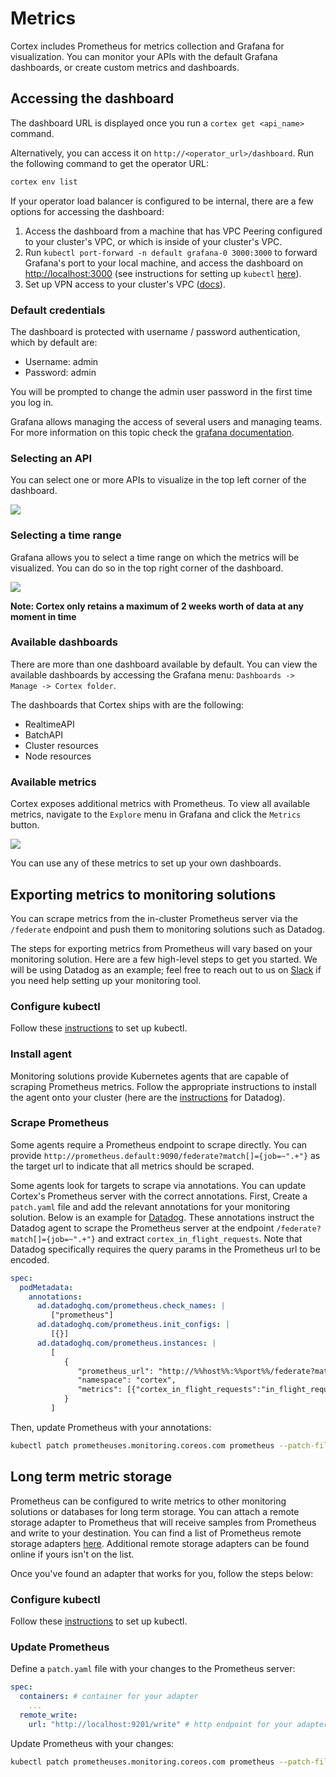# Metrics

Cortex includes Prometheus for metrics collection and Grafana for visualization. You can monitor your APIs with the default Grafana dashboards, or create custom metrics and dashboards.

## Accessing the dashboard

The dashboard URL is displayed once you run a `cortex get <api_name>` command.

Alternatively, you can access it on `http://<operator_url>/dashboard`. Run the following command to get the operator
URL:

```bash
cortex env list
```

If your operator load balancer is configured to be internal, there are a few options for accessing the dashboard:

1. Access the dashboard from a machine that has VPC Peering configured to your cluster's VPC, or which is inside of your
   cluster's VPC.
1. Run `kubectl port-forward -n default grafana-0 3000:3000` to forward Grafana's port to your local machine, and access
   the dashboard on [http://localhost:3000](http://localhost:3000) (see instructions for setting up `kubectl` [here](../advanced/kubectl.md)).
1. Set up VPN access to your cluster's
   VPC ([docs](https://docs.aws.amazon.com/vpc/latest/userguide/vpn-connections.html)).

### Default credentials

The dashboard is protected with username / password authentication, which by default are:

- Username: admin
- Password: admin

You will be prompted to change the admin user password in the first time you log in.

Grafana allows managing the access of several users and managing teams. For more information on this topic check
the [grafana documentation](https://grafana.com/docs/grafana/latest/manage-users).

### Selecting an API

You can select one or more APIs to visualize in the top left corner of the dashboard.

![](https://user-images.githubusercontent.com/7456627/107375721-57545180-6ae9-11eb-9474-ba58ad7eb0c5.png)

### Selecting a time range

Grafana allows you to select a time range on which the metrics will be visualized. You can do so in the top right corner
of the dashboard.

![](https://user-images.githubusercontent.com/7456627/107376148-d9dd1100-6ae9-11eb-8c2b-c678b41ade01.png)

**Note: Cortex only retains a maximum of 2 weeks worth of data at any moment in time**

### Available dashboards

There are more than one dashboard available by default. You can view the available dashboards by accessing the Grafana
menu: `Dashboards -> Manage -> Cortex folder`.

The dashboards that Cortex ships with are the following:

- RealtimeAPI
- BatchAPI
- Cluster resources
- Node resources

### Available metrics

Cortex exposes additional metrics with Prometheus. To view all available metrics, navigate to the `Explore` menu in Grafana and click the `Metrics` button.

![](https://user-images.githubusercontent.com/7456627/107377492-515f7000-6aeb-11eb-9b46-909120335060.png)

You can use any of these metrics to set up your own dashboards.

## Exporting metrics to monitoring solutions

You can scrape metrics from the in-cluster Prometheus server via the `/federate` endpoint and push them to monitoring solutions such as Datadog.

The steps for exporting metrics from Prometheus will vary based on your monitoring solution. Here are a few high-level steps to get you started. We will be using Datadog as an example; feel free to reach out to us on [Slack](https://community.cortex.dev/) if you need help setting up your monitoring tool.

### Configure kubectl

Follow these [instructions](../../clusters/advanced/kubectl.md) to set up kubectl.

### Install agent

Monitoring solutions provide Kubernetes agents that are capable of scraping Prometheus metrics. Follow the appropriate instructions to install the agent onto your cluster (here are the [instructions](https://docs.datadoghq.com/agent/kubernetes/?tab=helm#installation) for Datadog).

### Scrape Prometheus

Some agents require a Prometheus endpoint to scrape directly. You can provide `http://prometheus.default:9090/federate?match[]={job=~".+"}` as the target url to indicate that all metrics should be scraped.

Some agents look for targets to scrape via annotations. You can update Cortex's Prometheus server with the correct annotations. First, Create a `patch.yaml` file and add the relevant annotations for your monitoring solution. Below is an example for [Datadog](https://docs.datadoghq.com/agent/kubernetes/prometheus/). These annotations instruct the Datadog agent to scrape the Prometheus server at the endpoint `/federate?match[]={job=~".+"}` and extract `cortex_in_flight_requests`. Note that Datadog specifically requires the query params in the Prometheus url to be encoded.

```yaml
spec:
  podMetadata:
    annotations:
      ad.datadoghq.com/prometheus.check_names: |
         ["prometheus"]
      ad.datadoghq.com/prometheus.init_configs: |
         [{}]
      ad.datadoghq.com/prometheus.instances: |
         [
            {
               "prometheus_url": "http://%%host%%:%%port%%/federate?match[]=%7Bjob%3D~%22.%2B%22%7D",
               "namespace": "cortex",
               "metrics": [{"cortex_in_flight_requests":"in_flight_requests"}]
            }
         ]
```

Then, update Prometheus with your annotations:

```bash
kubectl patch prometheuses.monitoring.coreos.com prometheus --patch-file patch.yaml --type merge
```

## Long term metric storage

Prometheus can be configured to write metrics to other monitoring solutions or databases for long term storage. You can attach a remote storage adapter to Prometheus that will receive samples from Prometheus and write to your destination. You can find a list of Prometheus remote storage adapters [here](https://prometheus.io/docs/operating/integrations/#remote-endpoints-and-storage). Additional remote storage adapters can be found online if yours isn't on the list.

Once you've found an adapter that works for you, follow the steps below:

### Configure kubectl

Follow these [instructions](../../clusters/advanced/kubectl.md) to set up kubectl.

### Update Prometheus

Define a `patch.yaml` file with your changes to the Prometheus server:

```yaml
spec:
  containers: # container for your adapter
    ...
  remote_write:
    url: "http://localhost:9201/write" # http endpoint for your adapter
```

Update Prometheus with your changes:

```bash
kubectl patch prometheuses.monitoring.coreos.com prometheus --patch-file patch.yaml --type merge
```
